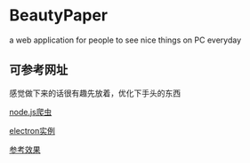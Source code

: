 # BeautyPaper
a web application for people to see nice things on PC everyday

## 可参考网址

感觉做下来的话很有趣先放着，优化下手头的东西

[node.js爬虫](https://juejin.im/post/5b5935c86fb9a04f83465690)

[electron实例](https://github.com/whxaxes/blog/issues/8)

[参考效果](https://dailywall.space/)

